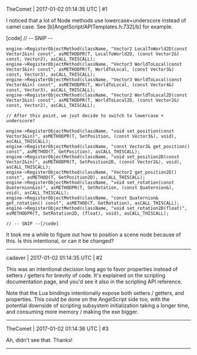 TheComet | 2017-01-02 01:14:35 UTC | #1

I noticed that a lot of Node methods use lowercase+underscore instead of camel case. See [b]AngelScript/APITemplates.h:732[/b] for example.

[code]    // -- SNIP --

    engine->RegisterObjectMethod(className, "Vector2 LocalToWorld2D(const Vector2&in) const", asMETHODPR(T, LocalToWorld2D, (const Vector2&) const, Vector2), asCALL_THISCALL);
    engine->RegisterObjectMethod(className, "Vector3 WorldToLocal(const Vector3&in) const", asMETHODPR(T, WorldToLocal, (const Vector3&) const, Vector3), asCALL_THISCALL);
    engine->RegisterObjectMethod(className, "Vector3 WorldToLocal(const Vector4&in) const", asMETHODPR(T, WorldToLocal, (const Vector4&) const, Vector3), asCALL_THISCALL);
    engine->RegisterObjectMethod(className, "Vector2 WorldToLocal2D(const Vector2&in) const", asMETHODPR(T, WorldToLocal2D, (const Vector2&) const, Vector2), asCALL_THISCALL);

    // After this point, we just decide to switch to lowercase + underscore?

    engine->RegisterObjectMethod(className, "void set_position(const Vector3&in)", asMETHODPR(T, SetPosition, (const Vector3&), void), asCALL_THISCALL);
    engine->RegisterObjectMethod(className, "const Vector3& get_position() const", asMETHOD(T, GetPosition), asCALL_THISCALL);
    engine->RegisterObjectMethod(className, "void set_position2D(const Vector2&in)", asMETHODPR(T, SetPosition2D, (const Vector2&), void), asCALL_THISCALL);
    engine->RegisterObjectMethod(className, "Vector2 get_position2D() const", asMETHOD(T, GetPosition2D), asCALL_THISCALL);
    engine->RegisterObjectMethod(className, "void set_rotation(const Quaternion&in)", asMETHODPR(T, SetRotation, (const Quaternion&), void), asCALL_THISCALL);
    engine->RegisterObjectMethod(className, "const Quaternion& get_rotation() const", asMETHOD(T, GetRotation), asCALL_THISCALL);
    engine->RegisterObjectMethod(className, "void set_rotation2D(float)", asMETHODPR(T, SetRotation2D, (float), void), asCALL_THISCALL);

    // -- SNIP --[/code]

It took me a while to figure out how to position a scene node because of this. Is this intentional, or can it be changed?

-------------------------

cadaver | 2017-01-02 01:14:35 UTC | #2

This was an intentional decision long ago to favor properties instead of setters / getters for brevity of code. It's explained on the scripting documentation page, and you'd see it also in the scripting API reference.

Note that the Lua bindings intentionally expose both setters / getters, and properties. This could be done on the AngelScript side too, with the potential downside of scripting subsystem initialization taking a longer time, and consuming more memory / making the exe bigger.

-------------------------

TheComet | 2017-01-02 01:14:36 UTC | #3

Ah, didn't see that. Thanks!

-------------------------


